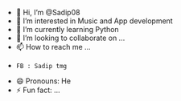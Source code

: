 - 👋 Hi, I’m @Sadip08
- 👀 I’m interested in Music and App development
- 🌱 I’m currently learning Python
- 💞️ I’m looking to collaborate on ...
- 📫 How to reach me ...
-     FB : Sadip tmg
- 😄 Pronouns: He
- ⚡ Fun fact: ...

<!---
Sadip08/Sadip08 is a ✨ special ✨ repository because its `README.md` (this file) appears on your GitHub profile.
You can click the Preview link to take a look at your changes.
--->
